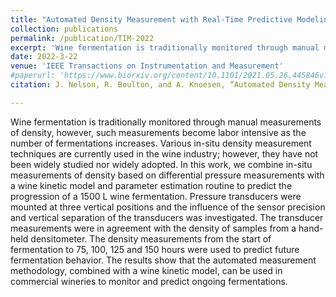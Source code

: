 ```yaml
---
title: "Automated Density Measurement with Real-Time Predictive Modeling of Wine Fermentations"
collection: publications
permalink: /publication/TIM-2022
excerpt: 'Wine fermentation is traditionally monitored through manual measurements of density, however, such measurements become labor intensive as the number of fermentations increases...'
date: 2022-3-22
venue: 'IEEE Transactions on Instrumentation and Measurement'
#paperurl: 'https://www.biorxiv.org/content/10.1101/2021.05.26.445846v1'
citation: J. Nelson, R. Boulton, and A. Knoesen, “Automated Density Measurement with Real-Time Predictive Modeling of Wine Fermentations,” IEEE Trans. Instrum. Meas., pp. 1–1, 2022, doi: 10.1109/TIM.2022.3162289.

---
```

Wine fermentation is traditionally monitored through manual measurements of density, however, such measurements become labor intensive as the number of fermentations increases. Various in-situ density measurement techniques are currently used in the wine industry; however, they have not been widely studied nor widely adopted. In this work, we combine in-situ measurements of density based on differential pressure measurements with a wine kinetic model and parameter estimation routine to predict the progression of a 1500 L wine fermentation. Pressure transducers were mounted at three vertical positions and the influence of the sensor precision and vertical separation of the transducers was investigated. The transducer measurements were in agreement with the density of samples from a hand-held densitometer. The density measurements from the start of fermentation to 75, 100, 125 and 150 hours were used to predict future fermentation behavior. The results show that the automated measurement methodology, combined with a wine kinetic model, can be used in commercial wineries to monitor and predict ongoing fermentations.
